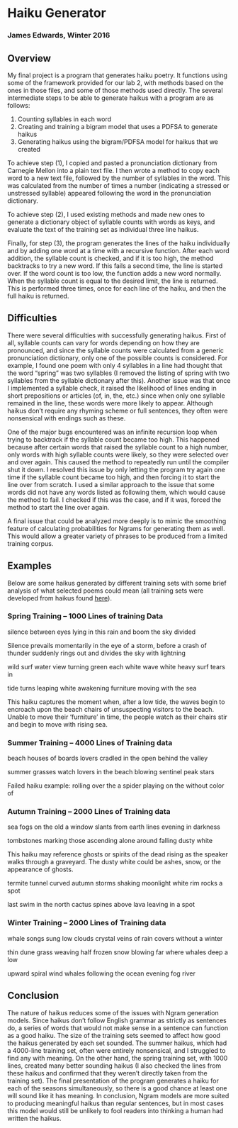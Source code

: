 # Haiku Generator

### James Edwards, Winter 2016

## Overview

My final project is a program that generates haiku poetry. It functions using some of the framework provided for our lab 2, with methods based on the ones in those files, and some of those methods used directly. The several intermediate steps to be able to generate haikus with a program are as follows:

1. Counting syllables in each word
2. Creating and training a bigram model that uses a PDFSA to generate haikus
3. Generating haikus using the bigram/PDFSA model for haikus that we created

To achieve step (1), I copied and pasted a pronunciation dictionary from Carnegie Mellon into a plain text file. I then wrote a method to copy each word to a new text file, followed by the number of syllables in the word. This was calculated from the number of times a number (indicating a stressed or unstressed syllable) appeared following the word in the pronunciation dictionary.

To achieve step (2), I used existing methods and made new ones to generate a dictionary object of syllable counts with words as keys, and evaluate the text of the training set as individual three line haikus.

Finally, for step (3), the program generates the lines of the haiku individually and by adding one word at a time with a recursive function. After each word addition, the syllable count is checked, and if it is too high, the method backtracks to try a new word. If this fails a second time, the line is started over. If the word count is too low, the function adds a new word normally. When the syllable count is equal to the desired limit, the line is returned. This is performed three times, once for each line of the haiku, and then the full haiku is returned.

## Difficulties

There were several difficulties with successfully generating haikus. First of all, syllable counts can vary for words depending on how they are pronounced, and since the syllable counts were calculated from a generic pronunciation dictionary, only one of the possible counts is considered. For example, I found one poem with only 4 syllables in a line had thought that the word “spring” was two syllables (I removed the listing of spring with two syllables from the syllable dictionary after this). Another issue was that once I implemented a syllable check, it raised the likelihood of lines ending in short prepositions or articles (of, in, the, etc.) since when only one syllable remained in the line, these words were more likely to appear. Although haikus don’t require any rhyming scheme or full sentences, they often were nonsensical with endings such as these.

One of the major bugs encountered was an infinite recursion loop when trying to backtrack if the syllable count became too high. This happened because after certain words that raised the syllable count to a high number, only words with high syllable counts were likely, so they were selected over and over again. This caused the method to repeatedly run until the compiler shut it down. I resolved this issue by only letting the program try again one time if the syllable count became too high, and then forcing it to start the line over from scratch. I used a similar approach to the issue that some words did not have any words listed as following them, which would cause the method to fail. I checked if this was the case, and if it was, forced the method to start the line over again.

A final issue that could be analyzed more deeply is to mimic the smoothing feature of calculating probabilities for Ngrams for generating them as well. This would allow a greater variety of phrases to be produced from a limited training corpus.

## Examples

Below are some haikus generated by different training sets with some brief analysis of what selected poems could mean (all training sets were developed from haikus found [here](http://www.ahapoetry.com/aadoh/h_dictionary.htm)).

### Spring Training – 1000 Lines of training Data

silence between eyes
lying in this rain and boom
the sky divided

Silence prevails momentarily in the eye of a storm, before a crash of thunder suddenly rings out and divides the sky with lightning

wild surf water view
turning green each white wave white
heavy surf tears in

tide turns leaping white
awakening furniture
moving with the sea

This haiku captures the moment when, after a low tide, the waves begin to encroach upon the beach chairs of unsuspecting visitors to the beach. Unable to move their ‘furniture’ in time, the people watch as their chairs stir and begin to move with rising sea.

### Summer Training – 4000 Lines of Training data

beach houses of boards
lovers cradled in the open
behind the valley

summer grasses watch
lovers in the beach blowing
sentinel peak stars

Failed haiku example:
rolling over the
a spider playing on the
without color of

### Autumn Training – 2000 Lines of Training data

sea fogs on the old
a window slants from earth lines
evening in darkness

tombstones marking those
ascending alone around
falling dusty white

This haiku may reference ghosts or spirits of the dead rising as the speaker walks through a graveyard. The dusty white could be ashes, snow, or the appearance of ghosts.

termite tunnel curved
autumn storms shaking moonlight
white rim rocks a spot

last swim in the north
cactus spines above lava
leaving in a spot

### Winter Training – 2000 Lines of Training data

whale songs sung low clouds
crystal veins of rain covers
without a winter

thin dune grass weaving
half frozen snow blowing far
where whales deep a low

upward spiral wind
whales following the ocean
evening fog river

## Conclusion

The nature of haikus reduces some of the issues with Ngram generation models. Since haikus don’t follow English grammar as strictly as sentences do, a series of words that would not make sense in a sentence can function as a good haiku. The size of the training sets seemed to affect how good the haikus generated by each set sounded. The summer haikus, which had a 4000-line training set, often were entirely nonsensical, and I struggled to find any with meaning. On the other hand, the spring training set, with 1000 lines, created many better sounding haikus (I also checked the lines from these haikus and confirmed that they weren’t directly taken from the training set). The final presentation of the program generates a haiku for each of the seasons simultaneously, so there is a good chance at least one will sound like it has meaning. In conclusion, Ngram models are more suited to producing meaningful haikus than regular sentences, but in most cases this model would still be unlikely to fool readers into thinking a human had written the haikus.
